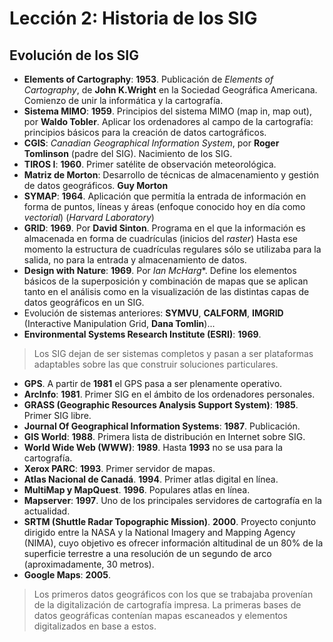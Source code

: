 # Lección 2: Historia de los SIG

## Evolución de los SIG

* **Elements of Cartography**: **1953**. Publicación de *Elements of Cartography*, de **John K.Wright** en la Sociedad Geográfica Americana. Comienzo de unir la informática y la cartografía.
* **Sistema MIMO**: **1959**. Principios del sistema MIMO (map in, map out), por **Waldo Tobler**. Aplicar los ordenadores al campo de la cartografía: principios básicos para la creación de datos cartográficos.
* **CGIS**: *Canadian Geographical Information System*, por **Roger Tomlinson** (padre del SIG). Nacimiento de los SIG.
* **TIROS I**: **1960**. Primer satélite de observación meteorológica.
* **Matriz de Morton**: Desarrollo de técnicas de almacenamiento y gestión de datos geográficos. **Guy Morton**
* **SYMAP**: **1964**. Aplicación que permitía la entrada de información en forma de puntos, líneas y áreas (enfoque conocido hoy en día como *vectorial*) (*Harvard Laboratory*)
* **GRID**: **1969**. Por **David Sinton**. Programa en el que la información es almacenada en forma de cuadrículas (inicios del *raster*) Hasta ese momento la estructura de cuadrículas regulares sólo se utilizaba para la salida, no para la entrada y almacenamiento de datos.
* **Design with Nature**: **1969**. Por *Ian McHarg**. Define los elementos básicos de la superposición y combinación de mapas que se aplican tanto en el análisis como en la visualización de las distintas capas de datos geográficos en un SIG.
* Evolución de sistemas anteriores: **SYMVU**, **CALFORM**, **IMGRID** (Interactive Manipulation Grid, **Dana Tomlin**)...
* **Environmental Systems Research Institute (ESRI)**: **1969**.

> Los SIG dejan de ser sistemas completos y pasan a ser plataformas adaptables sobre las que construir soluciones particulares.

* **GPS**. A partir de **1981** el GPS pasa a ser plenamente operativo.
* **ArcInfo**: **1981**. Primer SIG en el ámbito de los ordenadores personales.
* **GRASS (Geographic Resources Analysis Support System)**: **1985**. Primer SIG libre.
* **Journal Of Geographical Information Systems**: **1987**. Publicación.
* **GIS World**: **1988**. Primera lista de distribución en Internet sobre SIG.
* **World Wide Web (WWW)**: **1989**. Hasta **1993** no se usa para la cartografía.
* **Xerox PARC**: **1993**. Primer servidor de mapas.
* **Atlas Nacional de Canadá**. **1994**. Primer atlas digital en línea.
* **MultiMap y MapQuest**. **1996**. Populares atlas en línea.
* **Mapserver**: **1997**. Uno de los principales servidores de cartografía en la actualidad.
* **SRTM (Shuttle Radar Topographic Mission)**. **2000**. Proyecto conjunto dirigido entre la NASA y la National Imagery and Mapping Agency (NIMA), cuyo objetivo es ofrecer información altitudinal de un 80% de la superficie terrestre a una resolución de un segundo de arco (aproximadamente, 30 metros).
* **Google Maps**: **2005**.

> Los primeros datos geográficos con los que se trabajaba provenían de la digitalización de cartografía impresa. La primeras bases de datos geográficas contenían mapas escaneados y elementos digitalizados en base a estos.
